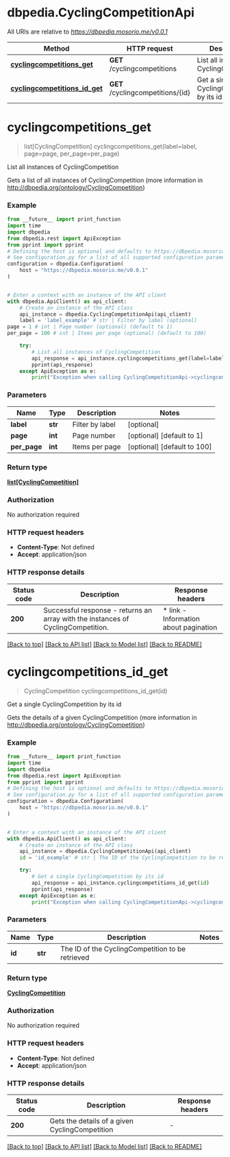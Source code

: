 # dbpedia.CyclingCompetitionApi

All URIs are relative to *https://dbpedia.mosorio.me/v0.0.1*

Method | HTTP request | Description
------------- | ------------- | -------------
[**cyclingcompetitions_get**](CyclingCompetitionApi.md#cyclingcompetitions_get) | **GET** /cyclingcompetitions | List all instances of CyclingCompetition
[**cyclingcompetitions_id_get**](CyclingCompetitionApi.md#cyclingcompetitions_id_get) | **GET** /cyclingcompetitions/{id} | Get a single CyclingCompetition by its id


# **cyclingcompetitions_get**
> list[CyclingCompetition] cyclingcompetitions_get(label=label, page=page, per_page=per_page)

List all instances of CyclingCompetition

Gets a list of all instances of CyclingCompetition (more information in http://dbpedia.org/ontology/CyclingCompetition)

### Example

```python
from __future__ import print_function
import time
import dbpedia
from dbpedia.rest import ApiException
from pprint import pprint
# Defining the host is optional and defaults to https://dbpedia.mosorio.me/v0.0.1
# See configuration.py for a list of all supported configuration parameters.
configuration = dbpedia.Configuration(
    host = "https://dbpedia.mosorio.me/v0.0.1"
)


# Enter a context with an instance of the API client
with dbpedia.ApiClient() as api_client:
    # Create an instance of the API class
    api_instance = dbpedia.CyclingCompetitionApi(api_client)
    label = 'label_example' # str | Filter by label (optional)
page = 1 # int | Page number (optional) (default to 1)
per_page = 100 # int | Items per page (optional) (default to 100)

    try:
        # List all instances of CyclingCompetition
        api_response = api_instance.cyclingcompetitions_get(label=label, page=page, per_page=per_page)
        pprint(api_response)
    except ApiException as e:
        print("Exception when calling CyclingCompetitionApi->cyclingcompetitions_get: %s\n" % e)
```

### Parameters

Name | Type | Description  | Notes
------------- | ------------- | ------------- | -------------
 **label** | **str**| Filter by label | [optional] 
 **page** | **int**| Page number | [optional] [default to 1]
 **per_page** | **int**| Items per page | [optional] [default to 100]

### Return type

[**list[CyclingCompetition]**](CyclingCompetition.md)

### Authorization

No authorization required

### HTTP request headers

 - **Content-Type**: Not defined
 - **Accept**: application/json

### HTTP response details
| Status code | Description | Response headers |
|-------------|-------------|------------------|
**200** | Successful response - returns an array with the instances of CyclingCompetition. |  * link - Information about pagination <br>  |

[[Back to top]](#) [[Back to API list]](../README.md#documentation-for-api-endpoints) [[Back to Model list]](../README.md#documentation-for-models) [[Back to README]](../README.md)

# **cyclingcompetitions_id_get**
> CyclingCompetition cyclingcompetitions_id_get(id)

Get a single CyclingCompetition by its id

Gets the details of a given CyclingCompetition (more information in http://dbpedia.org/ontology/CyclingCompetition)

### Example

```python
from __future__ import print_function
import time
import dbpedia
from dbpedia.rest import ApiException
from pprint import pprint
# Defining the host is optional and defaults to https://dbpedia.mosorio.me/v0.0.1
# See configuration.py for a list of all supported configuration parameters.
configuration = dbpedia.Configuration(
    host = "https://dbpedia.mosorio.me/v0.0.1"
)


# Enter a context with an instance of the API client
with dbpedia.ApiClient() as api_client:
    # Create an instance of the API class
    api_instance = dbpedia.CyclingCompetitionApi(api_client)
    id = 'id_example' # str | The ID of the CyclingCompetition to be retrieved

    try:
        # Get a single CyclingCompetition by its id
        api_response = api_instance.cyclingcompetitions_id_get(id)
        pprint(api_response)
    except ApiException as e:
        print("Exception when calling CyclingCompetitionApi->cyclingcompetitions_id_get: %s\n" % e)
```

### Parameters

Name | Type | Description  | Notes
------------- | ------------- | ------------- | -------------
 **id** | **str**| The ID of the CyclingCompetition to be retrieved | 

### Return type

[**CyclingCompetition**](CyclingCompetition.md)

### Authorization

No authorization required

### HTTP request headers

 - **Content-Type**: Not defined
 - **Accept**: application/json

### HTTP response details
| Status code | Description | Response headers |
|-------------|-------------|------------------|
**200** | Gets the details of a given CyclingCompetition |  -  |

[[Back to top]](#) [[Back to API list]](../README.md#documentation-for-api-endpoints) [[Back to Model list]](../README.md#documentation-for-models) [[Back to README]](../README.md)

